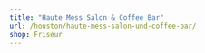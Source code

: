 ```yaml
---
title: "Haute Mess Salon & Coffee Bar"
url: /houston/haute-mess-salon-und-coffee-bar/
shop: Friseur
---
```

